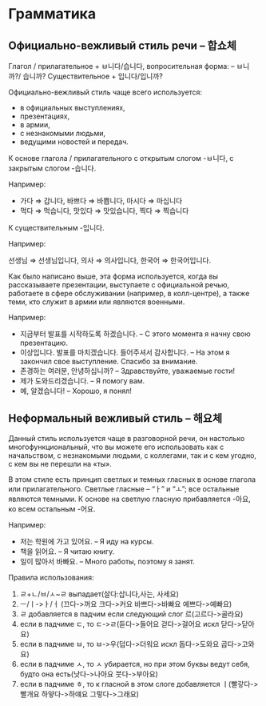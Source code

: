 # Грамматика

## Официально-вежливый стиль речи – 합쇼체

Глагол / прилагательное + ㅂ니다/습니다, вопросительная форма: – ㅂ니까?/ 습니까?
Существительное + 입니다/입니까?

Официально-вежливый стиль чаще всего используется:


- в официальных выступлениях,
- презентациях,
- в армии,
- с незнакомыми людьми,
- ведущими новостей и передач.

К основе глагола / прилагательного с открытым слогом -ㅂ니다, с закрытым слогом -습니다.

Например:

- 가다 ⇒ 갑니다, 바쁘다 ⇒ 바쁩니다, 마시다 ⇒ 마십니다
- 먹다 ⇒ 먹습니다, 맛있다 ⇒ 맛있습니다, 찍다 ⇒ 찍습니다

К существительным -입니다.

Например:

선생님 ⇒ 선생님입니다, 의사 ⇒ 의사입니다, 한국어 ⇒ 한국어입니다.

Как было написано выше, эта форма используется, когда вы рассказываете презентации, выступаете с официальной речью, работаете в сфере обслуживании (например, в колл-центре), а также теми, кто служит в армии или являются военными.

Например:

- 지금부터 발표를 시작하도록 하겠습니다. – С этого момента я начну свою презентацию.
- 이상입니다. 발표를 마치겠습니다. 들어주셔서 감사합니다. – На этом я закончил свое выступление. Спасибо за внимание.
- 존경하는 여러분, 안녕하십니까? – Здравствуйте, уважаемые гости!
- 제가 도와드리겠습니다. – Я помогу вам.
- 예, 알겠습니다! – Хорошо, я понял!

## Неформальный вежливый стиль – 해요체

Данный стиль используется чаще в разговорной речи, он настолько многофункциональный, что вы можете его использовать как с начальством, с незнакомыми людьми, с коллегами, так и с кем угодно, с кем вы не перешли на «ты».

В этом стиле есть принцип светлых и темных гласных в основе глагола или прилагательного.
Светлые гласные – “ㅏ” и “ㅗ”; все остальные являются темными.
К основе на светлую гласную прибавляется -아요, ко всем остальным -어요.

Например:

- 저는 학원에 가고 있어요. – Я иду на курсы.
- 책을 읽어요. – Я читаю книгу.
- 일이 많아서 바빠요. – Много работы, поэтому я занят.
  
Правила использования:

1. ㄹ+ㄴ/ㅂ/ㅅ~ㄹ выпадает(살다:삽니다,사는, 사세요)
2. ㅡ/ㅣ->ㅏ/ㅓ (끄다->꺼요 크다->커요 바쁘다->바빠요 예쁘다->예빠요)
3. ㄹ добавляется в падчим если следующий слог 르(고르다->골라요)
4. если в падчиме ㄷ, то ㄷ->ㄹ(듣다->들어요 걷다->걸어요 искл 닫다->닫아요)
5. если в падчиме ㅂ, то ㅂ->우(덥다->더워요 искл 돕다->도와요 곱다->고와요)
6. если в падчиме ㅅ, то ㅅ убирается, но при этом буквы ведут себя, будто она есть(낫다->나아요 붓다->부아요)
7. если в падчиме ㅎ, то к гласной в этом слоге добавляется ㅣ(빨갛다->빨개요 하얗다->하얘요 그렇다->그래요)
